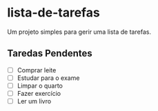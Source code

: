 # lista-de-tarefas
Um projeto simples para gerir uma lista de tarefas.

## Taredas Pendentes

- [ ] Comprar leite
- [ ] Estudar para o exame
- [ ] Limpar o quarto
- [ ] Fazer exercício
- [ ] Ler um livro